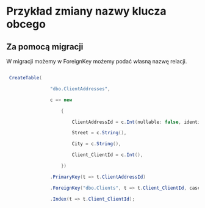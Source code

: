 # Przykład zmiany nazwy klucza obcego

## Za pomocą migracji

W migracji możemy w ForeignKey możemy podać własną nazwę relacji.

~~~ csharp

 CreateTable(

                "dbo.ClientAddresses",

                c => new

                    {

                        ClientAddressId = c.Int(nullable: false, identity: true),

                        Street = c.String(),

                        City = c.String(),

                        Client_ClientId = c.Int(),

                    })

                .PrimaryKey(t => t.ClientAddressId)

                .ForeignKey("dbo.Clients", t => t.Client_ClientId, cascadeDelete:true, name:"FK_Client_Address")

                .Index(t => t.Client_ClientId);
                
~~~

